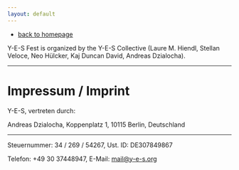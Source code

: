 ```yaml
---
layout: default
---
```


* [back to homepage](https://2018.y-e-s.org)

Y-E-S Fest is organized by the Y-E-S Collective (Laure M. Hiendl, Stellan Veloce, Neo Hülcker, Kaj Duncan David, Andreas Dzialocha).

---

# Impressum / Imprint

Y-E-S, vertreten durch:

Andreas Dzialocha, Koppenplatz 1, 10115 Berlin, Deutschland

---

Steuernummer: 34 / 269 / 54267, Ust. ID: DE307849867

Telefon: +49 30 37448947, E-Mail: mail@y-e-s.org
